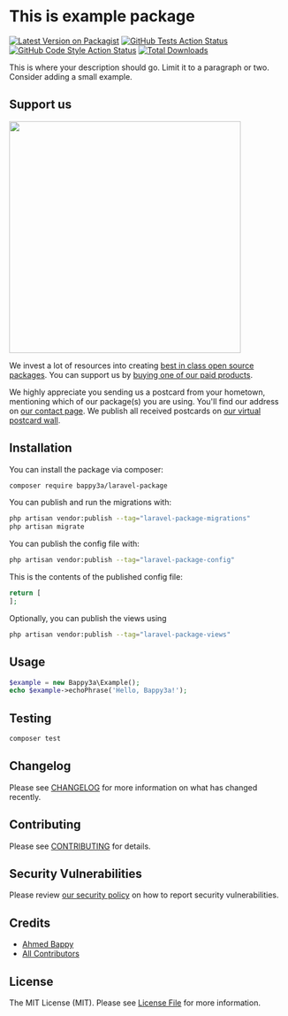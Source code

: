 # This is example package

[![Latest Version on Packagist](https://img.shields.io/packagist/v/bappy3a/laravel-package.svg?style=flat-square)](https://packagist.org/packages/bappy3a/laravel-package)
[![GitHub Tests Action Status](https://img.shields.io/github/actions/workflow/status/bappy3a/laravel-package/run-tests.yml?branch=main&label=tests&style=flat-square)](https://github.com/bappy3a/laravel-package/actions?query=workflow%3Arun-tests+branch%3Amain)
[![GitHub Code Style Action Status](https://img.shields.io/github/actions/workflow/status/bappy3a/laravel-package/fix-php-code-style-issues.yml?branch=main&label=code%20style&style=flat-square)](https://github.com/bappy3a/laravel-package/actions?query=workflow%3A"Fix+PHP+code+style+issues"+branch%3Amain)
[![Total Downloads](https://img.shields.io/packagist/dt/bappy3a/laravel-package.svg?style=flat-square)](https://packagist.org/packages/bappy3a/laravel-package)

This is where your description should go. Limit it to a paragraph or two. Consider adding a small example.

## Support us

[<img src="https://github-ads.s3.eu-central-1.amazonaws.com/laravel-package.jpg?t=1" width="419px" />](https://spatie.be/github-ad-click/laravel-package)

We invest a lot of resources into creating [best in class open source packages](https://spatie.be/open-source). You can support us by [buying one of our paid products](https://spatie.be/open-source/support-us).

We highly appreciate you sending us a postcard from your hometown, mentioning which of our package(s) you are using. You'll find our address on [our contact page](https://spatie.be/about-us). We publish all received postcards on [our virtual postcard wall](https://spatie.be/open-source/postcards).

## Installation

You can install the package via composer:

```bash
composer require bappy3a/laravel-package
```

You can publish and run the migrations with:

```bash
php artisan vendor:publish --tag="laravel-package-migrations"
php artisan migrate
```

You can publish the config file with:

```bash
php artisan vendor:publish --tag="laravel-package-config"
```

This is the contents of the published config file:

```php
return [
];
```

Optionally, you can publish the views using

```bash
php artisan vendor:publish --tag="laravel-package-views"
```

## Usage

```php
$example = new Bappy3a\Example();
echo $example->echoPhrase('Hello, Bappy3a!');
```

## Testing

```bash
composer test
```

## Changelog

Please see [CHANGELOG](CHANGELOG.md) for more information on what has changed recently.

## Contributing

Please see [CONTRIBUTING](CONTRIBUTING.md) for details.

## Security Vulnerabilities

Please review [our security policy](../../security/policy) on how to report security vulnerabilities.

## Credits

- [Ahmed Bappy](https://github.com/bappy3a)
- [All Contributors](../../contributors)

## License

The MIT License (MIT). Please see [License File](LICENSE.md) for more information.
